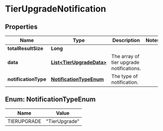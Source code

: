 

# TierUpgradeNotification

## Properties

Name | Type | Description | Notes
------------ | ------------- | ------------- | -------------
**totalResultSize** | **Long** |  | 
**data** | [**List&lt;TierUpgradeData&gt;**](TierUpgradeData.md) | The array of tier upgrade notifications. | 
**notificationType** | [**NotificationTypeEnum**](#NotificationTypeEnum) | The type of notification. | 



## Enum: NotificationTypeEnum

Name | Value
---- | -----
TIERUPGRADE | &quot;TierUpgrade&quot;



